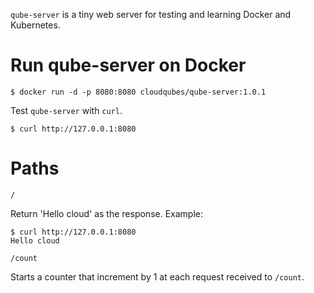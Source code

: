 `qube-server` is a tiny web server for testing and learning Docker and Kubernetes.

# Run qube-server on Docker

```shell
$ docker run -d -p 8080:8080 cloudqubes/qube-server:1.0.1
```

Test `qube-server` with `curl`.
```shell
$ curl http://127.0.0.1:8080
```

# Paths

`/`

Return 'Hello cloud' as the response.
Example:
```shell
$ curl http://127.0.0.1:8080
Hello cloud
```

`/count`

Starts a counter that increment by 1 at each request received to `/count`.



